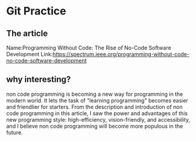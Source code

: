 # Git Practice
## The article
Name:Programming Without Code: The Rise of No-Code Software Development
Link:https://spectrum.ieee.org/programming-without-code-no-code-software-development

## why interesting?
non code programming is becoming a new way for programming in the modern world. It lets the task of "learning programming" becomes easier and friendlier for starters. From the description and introduction of non code programming in this article, I saw the power and advantages of this new programming style: high-efficiency, vision-friendly, and accessibility, and I believe non code programming will become more populous in the future.


